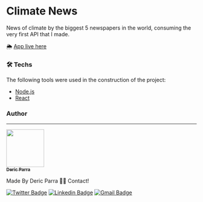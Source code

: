 # Climate News

News of climate by the biggest 5 newspapers in the world, consuming the very first API that I made.

🌦 [App live here](https://climate-news-dericparra.vercel.app/)

### 🛠 Techs

The following tools were used in the construction of the project:

- [Node.js](https://nodejs.org/en/)
- [React](https://pt-br.reactjs.org/)

### Author
---

<a href="https://www.linkedin.com/in/deric-parra/">
 <img src="https://avatars.githubusercontent.com/u/47975655?v=4" width="100px;" alt=""/>
 <br />
 <sub><b>Deric Parra</b></sub></a> <a href="https://www.linkedin.com/in/deric-parra/"></a>


Made By Deric Parra 👋🏽 Contact!

[![Twitter Badge](https://img.shields.io/badge/-@ParraDeric-1ca0f1?style=flat-square&labelColor=1ca0f1&logo=twitter&logoColor=white&link=https://twitter.com/ParraDeric)](https://twitter.com/ParraDeric) [![Linkedin Badge](https://img.shields.io/badge/-Deric-blue?style=flat-square&logo=Linkedin&logoColor=white&link=https://www.linkedin.com/in/deric-parra/)](https://www.linkedin.com/in/deric-parra/) 
[![Gmail Badge](https://img.shields.io/badge/-parradeko@gmail.com-c14438?style=flat-square&logo=Gmail&logoColor=white&link=mailto:parradeko@gmail.com)](mailto:parradeko@gmail.com)
